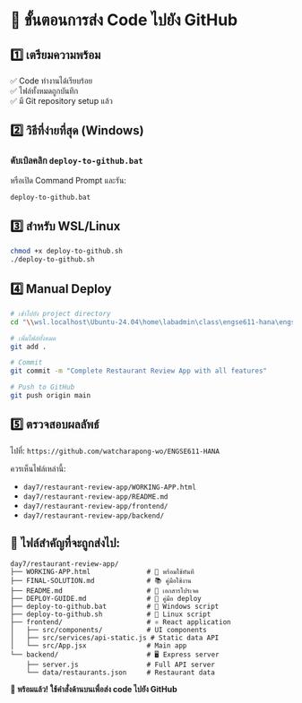 # 🚀 ขั้นตอนการส่ง Code ไปยัง GitHub

## 1️⃣ เตรียมความพร้อม
✅ Code ทำงานได้เรียบร้อย  
✅ ไฟล์ทั้งหมดถูกบันทึก  
✅ มี Git repository setup แล้ว  

## 2️⃣ วิธีที่ง่ายที่สุด (Windows)

### **ดับเบิลคลิก `deploy-to-github.bat`**

หรือเปิด Command Prompt และรัน:
```cmd
deploy-to-github.bat
```

## 3️⃣ สำหรับ WSL/Linux

```bash
chmod +x deploy-to-github.sh
./deploy-to-github.sh
```

## 4️⃣ Manual Deploy

```bash
# เข้าไปยัง project directory
cd "\\wsl.localhost\Ubuntu-24.04\home\labadmin\class\engse611-hana\engse611-hana"

# เพิ่มไฟล์ทั้งหมด
git add .

# Commit
git commit -m "Complete Restaurant Review App with all features"

# Push to GitHub
git push origin main
```

## 5️⃣ ตรวจสอบผลลัพธ์

ไปที่: `https://github.com/watcharapong-wo/ENGSE611-HANA`

ควรเห็นไฟล์เหล่านี้:
- `day7/restaurant-review-app/WORKING-APP.html`
- `day7/restaurant-review-app/README.md`
- `day7/restaurant-review-app/frontend/`
- `day7/restaurant-review-app/backend/`

## 🎯 ไฟล์สำคัญที่จะถูกส่งไป:

```
day7/restaurant-review-app/
├── WORKING-APP.html              # 🎯 พร้อมใช้ทันที
├── FINAL-SOLUTION.md             # 📚 คู่มือใช้งาน
├── README.md                     # 📖 เอกสารโปรเจค
├── DEPLOY-GUIDE.md               # 🚀 คู่มือ deploy
├── deploy-to-github.bat          # 🔧 Windows script
├── deploy-to-github.sh           # 🐧 Linux script
├── frontend/                     # ⚛️ React application
│   ├── src/components/           # UI components
│   ├── src/services/api-static.js # Static data API
│   └── src/App.jsx               # Main app
└── backend/                      # 🖥️ Express server
    ├── server.js                 # Full API server
    └── data/restaurants.json     # Restaurant data
```

**🌟 พร้อมแล้ว! ใช้คำสั่งด้านบนเพื่อส่ง code ไปยัง GitHub**